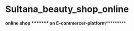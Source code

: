 # Sultana_beauty_shop_online
**********online shop *******  an E-commercer-platform*******************
